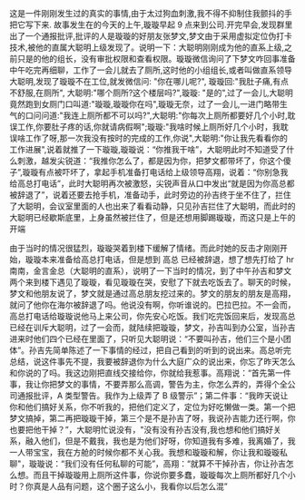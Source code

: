 <!--
 * @Author: sunji 2025506282@qq.com
 * @Date: 2022-10-26 14:18:02
 * @LastEditors: sunji 2025506282@qq.com
 * @LastEditTime: 2022-10-27 17:15:20
 * @FilePath: \front-end\随记\宫斗计.md
 * @Description: 这是默认设置,请设置`customMade`, 打开koroFileHeader查看配置 进行设置: https://github.com/OBKoro1/koro1FileHeader/wiki/%E9%85%8D%E7%BD%AE
-->

这是一件刚刚发生过的真实的事情,由于太过狗血刺激,我不得不抑制住我颤抖的手把它写下来.
故事发生在的今天的上午,璇璇早起 9 点来到公司.开完早会,发现群里出了一个通报批评,批评的人是璇璇的好朋友张梦文,梦文由于采用虚拟定位伪打卡技术,被他的直属大聪明上级发现了。说明一下：大聪明刚刚成为他的直系上级,之前只是的他的组长，没有审批权限和查看权限。璇璇微信询问了下梦文咋回事准备中午吃完再细聊，工作了一会儿就去了厕所,这时他的小组组长,或者叫做直系领导大聪明,发现了璇璇不在工位,就发微信问: "你在哪儿呢?", 璇璇回:"我肚子痛,有点不舒服,在厕所", 大聪明:"哪个厕所?这个楼层吗?",璇璇: "是的",过了一会儿,大聪明竟然跑到女厕门口叫道:"璇璇,璇璇你在吗",璇璇无奈，过了一会儿,一进门略带生气的口问问道:"我连上厕所都不可以吗?",大聪明:"你每次上厕所都要好几个小时,耽误工作,你要肚子疼的话,你就请病假啊";璇璇:"我啥时候上厕所好几个小时，我耽误啥工作了呀,那一次我没有按时的完成的工作,你说",大聪明:"你让我先看看你的工作进展",说着就推了一下璇璇,璇璇说：“你推我干啥”，大聪明此时不知道受了什么刺激，越发尖锐道：“我推你怎么了，都是因为你，把梦文都带坏了，你这个傻子”,璇璇有点被吓坏了，拿起手机准备打电话给上级领导高翔，说着：“你别急我给高总打电话”，此时大聪明再次被激怒，尖锐声音从口中发出“就是因为你高总都被辞退了”，说着还要去抢手机，准备动手，此时旁边的孙吉终于坐不住了，拦住了大聪明，会议室里面的人也出来了看看动静，只见孙吉拦住了大聪明，而此时的大聪明已经歇斯底里，上身虽然被拦住了，但是还想用脚踢璇璇，而这只是上午的开端

由于当时的情况很猛烈，璇璇哭着到楼下缓解了情绪。而此时她的反击才刚刚开始，璇璇本来准备给高总打电话，但是想到 高总 已经被辞退，想了想先打给了 hr 南南，金言金总（大聪明的直系），说明了一下当时的情况，到了中午孙吉和梦文两个来到楼下遇见了璇璇，看见璇璇在哭，安慰了下就去吃饭去了。聊天的时候，梦文和他朋友说了，梦文就是通过高总朋友挖过来的。梦文的朋友的朋友是高翔，就问了他你在海尔被辞退了吗。他说没有啊，你听谁说的。巴拉巴拉。不一会而，高总打电话给璇璇说他马上来公司，你先安心吃饭。我们吃完饭回来后，发现高总已经在训斥大聪明，过了一会而，就陆续把璇璇，梦文，孙吉叫到办公室，当孙吉进来时他们四个已经在里面了，只听见大聪明说：“不要叫孙吉，他们三个是小团体”。孙吉先简单陈述了一下事情的经过，把自己看到的听到的说出来。高总听完总结，说这件事先不提，我要被辞退你为什么大庭广众的说出来，你忘了昨天怎么和你说的了吗。我这边刚把直线交接给你，你就给我惹事。高翔说：“首先第一件事，我让你把梦文的事情，不要弄那么高调，警告为主，你怎么弄的，弄得个全公司通报批评，A 类型警告。我作为上级弄了 B 级警示”；第二件事：“我昨天说让你和他们搞好关系，你不听我的，把他们定义了，定位为好吃懒做一类。第一个把梦文搞掉，第二再把璇璇干掉，第三个是不是孙吉了呀，我说孙吉能力还行啊，你也要把他干掉？”，大聪明忙说没有，"没有没有孙吉没有,我也想和他们搞好关系，融入他们，但是不戴我，我也是为他们好呀，你知道我有多难，我离婚了，我一人带宝宝，我在方舱的时候你都不关心我。我想和璇璇和解，你让我和璇璇私聊"，璇璇说：“我们没有任何私聊的可能”，高翔：“就算不干掉孙吉，你让孙吉怎么想。而且干掉璇璇用上厕所这件事，你说你要多蠢，璇璇每次上厕所都好几个小时？你真是人品有问题，这个圈子这么小，我看你以后怎么混”
